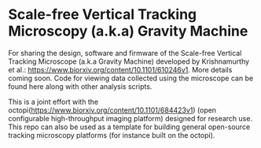 # Scale-free Vertical Tracking Microscopy (a.k.a) Gravity Machine
For sharing the design, software and firmware of the Scale-free Vertical Tracking Microscope (a.k.a Gravity Machine) developed by Krishnamurthy et al.: https://www.biorxiv.org/content/10.1101/610246v1. More details coming soon.
Code for viewing data collected using the microscope can be found here along with other analysis scripts. 

This is a joint effort with the octopi(https://www.biorxiv.org/content/10.1101/684423v1) (open configurable high-throughput imaging platform) designed for research use. This repo can also be used as a template for building general open-source tracking microscopy platforms (for instance built on the octopi).




